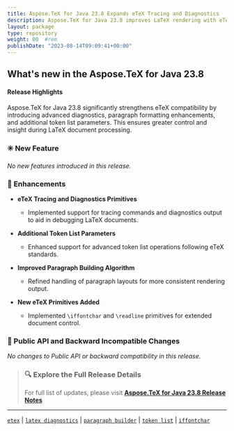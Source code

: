 ```yaml
---
title: Aspose.TeX for Java 23.8 Expands eTeX Tracing and Diagnostics
description: Aspose.TeX for Java 23.8 improves LaTeX rendering with eTeX diagnostics, paragraph builder enhancements, and extended token list parameters.
layout: package
type: repository
weight: 00	#rem
publishDate: "2023-08-14T09:09:41+00:00"
---
```


## What's new in the Aspose.TeX for Java 23.8

#### Release Highlights

Aspose.TeX for Java 23.8 significantly strengthens eTeX compatibility by introducing advanced diagnostics, paragraph formatting enhancements, and additional token list parameters. This ensures greater control and insight during LaTeX document processing.

### ✳️ New Feature

_No new features introduced in this release._

### 🔧 Enhancements

- **eTeX Tracing and Diagnostics Primitives**
  - Implemented support for tracing commands and diagnostics output to aid in debugging LaTeX documents.

- **Additional Token List Parameters**
  - Enhanced support for advanced token list operations following eTeX standards.

- **Improved Paragraph Building Algorithm**
  - Refined handling of paragraph layouts for more consistent rendering output.

- **New eTeX Primitives Added**
  - Implemented `\iffontchar` and `\readline` primitives for extended document control.

### 🔄 Public API and Backward Incompatible Changes

_No changes to Public API or backward compatibility in this release._

> ### 🔍 Explore the Full Release Details
>
> For full list of updates, please visit **[Aspose.TeX for Java 23.8 Release Notes](https://releases.aspose.com/tex/java/release-notes/2023/aspose-tex-for-java-23-8-release-notes/)**

---

[`etex`](https://search.aspose.com/q/etex.html) | [`latex diagnostics`](https://search.aspose.com/q/latex-diagnostics.html) | [`paragraph builder`](https://search.aspose.com/q/paragraph-builder.html) | [`token list`](https://search.aspose.com/q/token-list.html) | [`iffontchar`](https://search.aspose.com/q/iffontchar.html)
